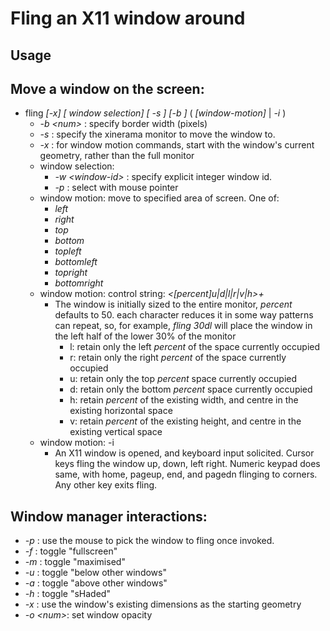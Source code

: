 # Fling an X11 window around

## Usage

## Move a window on the screen:

- fling *\[-x\]* *\[ window selection\]* *\[ -s <screen> \]* *\[-b <border>\]*
  ( *\[window-motion\]* | *-i* )
   - *-b \<num\>* : specify border width (pixels)
   - *-s* : specify the xinerama monitor to move the window to.
   - *-x* : for window motion commands, start with the window's current geometry, rather than the full monitor
   - window selection:
      - *-w \<window-id\>* : specify explicit integer window id.
      - *-p* : select with mouse pointer
   - window motion:  move to specified area of screen. One of:
     - *left*
     - *right*
     - *top*
     - *bottom*
     - *topleft*
     - *bottomleft*
     - *topright*
     - *bottomright*
   - window motion: control string: *\<\[percent\]u|d|l|r|v|h\>+*
       - The window is initially sized to the entire monitor, *percent*
         defaults to 50. each character reduces it in some way patterns can
         repeat, so, for example, *fling 30dl* will place the window in the
         left half of the lower 30% of the monitor
         - l: retain only the left *percent* of the space currently occupied
         - r: retain only the right *percent* of the space currently occupied
         - u: retain only the top *percent* space currently occupied
         - d: retain only the bottom *percent* space currently occupied
         - h: retain *percent* of the existing width, and centre in the
           existing horizontal space
         - v: retain *percent* of the existing height, and centre in the
           existing vertical space
   - window motion: -i
      - An X11 window is opened, and keyboard input solicited. Cursor keys
        fling the window up, down, left right. Numeric keypad does same,
        with home, pageup, end, and pagedn flinging to corners. Any
        other key exits fling.

## Window manager interactions: 
  *   *-p*        : use the mouse to pick the window to fling once invoked.
  *   *-f*        : toggle "fullscreen"
  *   *-m*        : toggle "maximised"
  *   *-u*        : toggle "below other windows"
  *   *-a*        : toggle "above other windows"
  *   *-h*        : toggle "sHaded"
  *   *-x*        : use the window's existing dimensions as the starting
      geometry
  *   *-o \<num\>*: set window opacity
